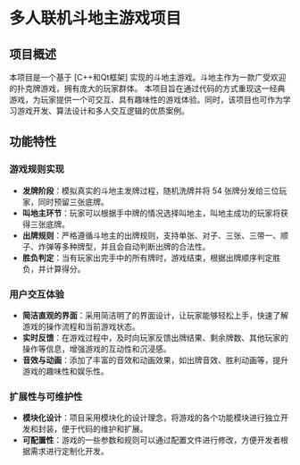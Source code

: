 # 多人联机斗地主游戏项目

## 项目概述
本项目是一个基于 [C++和Qt框架] 实现的斗地主游戏。斗地主作为一款广受欢迎的扑克牌游戏，拥有庞大的玩家群体。
本项目旨在通过代码的方式重现这一经典游戏，为玩家提供一个可交互、具有趣味性的游戏体验。同时，该项目也可作为学习游戏开发、算法设计和多人交互逻辑的优质案例。

## 功能特性
### 游戏规则实现
- **发牌阶段**：模拟真实的斗地主发牌过程，随机洗牌并将 54 张牌分发给三位玩家，同时预留三张底牌。
- **叫地主环节**：玩家可以根据手中牌的情况选择叫地主，叫地主成功的玩家将获得三张底牌。
- **出牌规则**：严格遵循斗地主的出牌规则，支持单张、对子、三张、三带一、顺子、炸弹等多种牌型，并且会自动判断出牌的合法性。
- **胜负判定**：当有玩家出完手中的所有牌时，游戏结束，根据出牌顺序判定胜负，并计算得分。

### 用户交互体验
- **简洁直观的界面**：采用简洁明了的界面设计，让玩家能够轻松上手，快速了解游戏的操作流程和当前游戏状态。
- **实时反馈**：在游戏过程中，及时向玩家反馈出牌结果、剩余牌数、其他玩家的操作等信息，增强游戏的互动性和沉浸感。
- **音效与动画**：添加了丰富的音效和动画效果，如出牌音效、胜利动画等，提升游戏的趣味性和娱乐性。

### 扩展性与可维护性
- **模块化设计**：项目采用模块化的设计理念，将游戏的各个功能模块进行独立开发和封装，便于代码的维护和扩展。
- **可配置性**：游戏的一些参数和规则可以通过配置文件进行修改，方便开发者根据需求进行定制化开发。
